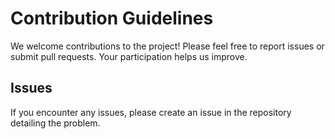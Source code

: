 # Contribution Guidelines

We welcome contributions to the project! Please feel free to report issues or submit pull requests. Your participation helps us improve.

## Issues
If you encounter any issues, please create an issue in the repository detailing the problem.